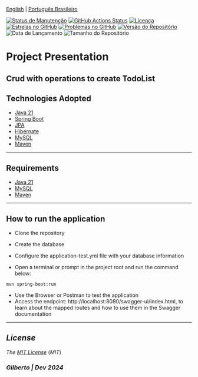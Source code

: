 [English](https://github.com/Gilberto-Mascena/desafio-back-end-jr/blob/main/README.md) | [Português Brasileiro](https://github.com/Gilberto-Mascena/desafio-back-end-jr/blob/main/README-pt_br.md)

[![Status de Manutenção](https://img.shields.io/badge/Maintained-Yes-brightgreen?style=for-the-badge)](https://GitHub.com/Gilberto-Mascena/desafio-back-end-jr)
[![GitHub Actions Status](https://img.shields.io/github/actions/workflow/status/Gilberto-Mascena/desafio-back-end-jr/build.yml?style=for-the-badge)](https://github.com/Gilberto-Mascena/desafio-back-end-jr/actions)
[![Licença](https://img.shields.io/github/license/Gilberto-Mascena/desafio-back-end-jr?style=for-the-badge)](https://github.com/Gilberto-Mascena/desafio-back-end-jr/blob/main/LICENSE.md)
[![Estrelas no GitHub](https://img.shields.io/github/stars/Gilberto-Mascena/desafio-back-end-jr?style=for-the-badge)](https://github.com/Gilberto-Mascena/desafio-back-end-jr/stargazers)
[![Problemas no GitHub](https://img.shields.io/github/issues/Gilberto-Mascena/desafio-back-end-jr?style=for-the-badge)](https://github.com/Gilberto-Mascena/desafio-back-end-jr/issues)
[![Versão do Repositório](https://img.shields.io/github/v/release/Gilberto-Mascena/desafio-back-end-jr?include_prereleases&style=for-the-badge)](https://github.com/Gilberto-Mascena/desafio-back-end-jr/releases)
![Data de Lançamento](https://img.shields.io/github/release-date/Gilberto-Mascena/desafio-back-end-jr?style=for-the-badge)
![Tamanho do Repositório](https://img.shields.io/github/repo-size/Gilberto-Mascena/desafio-back-end-jr?style=for-the-badge)

# Project Presentation

## Crud with operations to create TodoList

## Technologies Adopted
- [Java 21](https://www.oracle.com/br/java/technologies/downloads/)
- [Spring Boot](https://spring.io/projects/spring-boot)
- [JPA](https://spring.io/projects/spring-data-jpa)
- [Hibernate](https://hibernate.org/)
- [MySQL](https://www.mysql.com)
- [Maven](https://maven.apache.org/)

---

## Requirements
- [Java 21](https://www.oracle.com/br/java/technologies/downloads/)
- [MySQL](https://www.mysql.com)
- [Maven](https://maven.apache.org)

---

## How to run the application
- Clone the repository
- Create the database
- Configure the application-test.yml file with your database information

- Open a terminal or prompt in the project root and run the command below:
```
mvn spring-boot:run
```

- Use the Browser or Postman to test the application
- Access the endpoint: http://localhost:8080/swagger-ui/index.html, to
  learn about the mapped routes and how to use them in the Swagger documentation

---

## *License*

*The* [*MIT License*](LICENSE.md) (*MIT*)

### _Gilberto | Dev 2024_